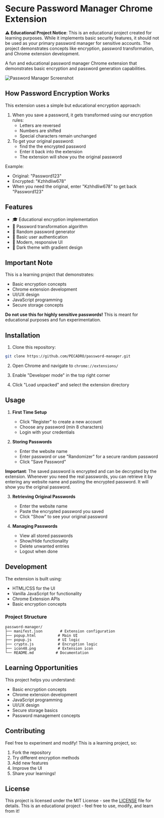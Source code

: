 # Secure Password Manager Chrome Extension

⚠️ **Educational Project Notice**: This is an educational project created for learning purposes. While it implements basic security features, it should not be used as your primary password manager for sensitive accounts. The project demonstrates concepts like encryption, password transformation, and Chrome extension development.

A fun and educational password manager Chrome extension that demonstrates basic encryption and password generation capabilities.

![Password Manager Screenshot](screenshots/preview.png)

## How Password Encryption Works

This extension uses a simple but educational encryption approach:
1. When you save a password, it gets transformed using our encryption rules:
   - Letters are reversed 
   - Numbers are shifted 
   - Special characters remain unchanged
2. To get your original password:
   - find the the encrypted password
   - Enter it back into the extension
   - The extension will show you the original password

Example:
- Original: "Password123"
- Encrypted: "Kzhhdliw678"
- When you need the original, enter "Kzhhdliw678" to get back "Password123"

## Features

- 🎓 Educational encryption implementation
- 🔄 Password transformation algorithm
- 🎲 Random password generator
- 👤 Basic user authentication
- 🌈 Modern, responsive UI
- 🎨 Dark theme with gradient design

## Important Note

This is a learning project that demonstrates:
- Basic encryption concepts
- Chrome extension development
- UI/UX design
- JavaScript programming
- Secure storage concepts

**Do not use this for highly sensitive passwords!** This is meant for educational purposes and fun experimentation.

## Installation

1. Clone this repository:
```bash
git clone https://github.com/PECADRO/password-manager.git
```

2. Open Chrome and navigate to `chrome://extensions/`

3. Enable "Developer mode" in the top right corner

4. Click "Load unpacked" and select the extension directory

## Usage

1. **First Time Setup**
   - Click "Register" to create a new account
   - Choose any password (min 8 characters)
   - Login with your credentials

2. **Storing Passwords**
   - Enter the website name
   - Enter password or use "Randomizer" for a secure random password
   - Click "Save Password"

**Important**: The saved password is encrypted and can be decrypted by the extension. Whenever you need the real passwords, you can retrieve it by entering any website name and pasting the encrypted password. It will show you the original password.

3. **Retrieving Original Passwords**
   - Enter the website name
   - Paste the encrypted password you saved
   - Click "Show" to see your original password

4. **Managing Passwords**
   - View all stored passwords
   - Show/Hide functionality
   - Delete unwanted entries
   - Logout when done

## Development

The extension is built using:
- HTML/CSS for the UI
- Vanilla JavaScript for functionality
- Chrome Extension APIs
- Basic encryption concepts

### Project Structure
```
password-manager/
├── manifest.json        # Extension configuration
├── popup.html          # Main UI
├── popup.js            # UI logic
├── crypto.js           # Encryption logic
├── icon48.png          # Extension icon
└── README.md          # Documentation
```

## Learning Opportunities

This project helps you understand:
- Basic encryption concepts
- Chrome extension development
- JavaScript programming
- UI/UX design
- Secure storage basics
- Password management concepts

## Contributing

Feel free to experiment and modify! This is a learning project, so:
1. Fork the repository
2. Try different encryption methods
3. Add new features
4. Improve the UI
5. Share your learnings!

## License

This project is licensed under the MIT License - see the [LICENSE](LICENSE) file for details.
This is an educational project - feel free to use, modify, and learn from it! 